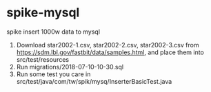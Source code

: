 # spike-mysql
spike insert 1000w data to mysql 

1. Download star2002-1.csv, star2002-2.csv, star2002-3.csv from https://sdm.lbl.gov/fastbit/data/samples.html, and place them into src/test/resources
2. Run migrations/2018-07-10-10-30.sql
3. Run some test you care in src/test/java/com/tw/spik/mysq/InserterBasicTest.java


